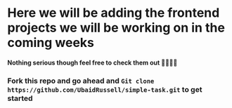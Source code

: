 # Here we will be adding the frontend projects we will be working on in the coming weeks 
#### Nothing serious though feel free to check them out 🤍🫶🏾🌲
### Fork this repo and go ahead and `Git clone https://github.com/UbaidRussell/simple-task.git` to get started